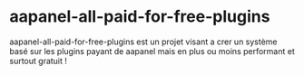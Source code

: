 # aapanel-all-paid-for-free-plugins
aapanel-all-paid-for-free-plugins est un projet visant a crer un système basé sur les plugins payant de aapanel mais en plus ou moins performant et surtout gratuit !

